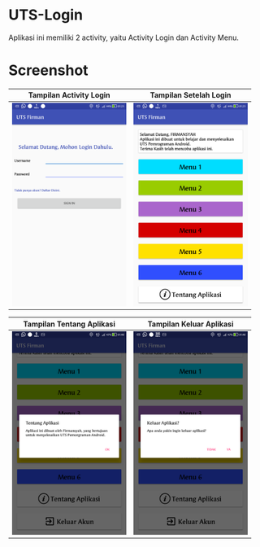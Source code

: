 # UTS-Login
Aplikasi ini memiliki 2 activity, yaitu Activity Login dan Activity Menu.

# Screenshot

| Tampilan Activity Login | Tampilan Setelah Login |
| ----------------------- | -----------------------|
| <img src="/ss/Screenshot1.png" height="400" alt="Screenshot"/> | <img src="/ss/Screenshot2.png" height="400" alt="Screenshot"/> |

| Tampilan Tentang Aplikasi | Tampilan Keluar Aplikasi |
| ------------------------- | ------------------------ |
| <img src="/ss/Screenshot3.png" height="400" alt="Screenshot"/> | <img src="/ss/Screenshot4.png" height="400" alt="Screenshot"/> |